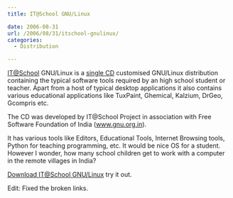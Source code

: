 ```yaml
---
title: IT@School GNU/Linux

date: 2006-08-31
url: /2006/08/31/itschool-gnulinux/
categories:
  - Distribution

---
```

[IT@School][1] GNU/Linux is a [single CD][2] customised GNU/Linux distribution containing the typical software tools required by an high school student or teacher. Apart from a host of typical desktop applications it also contains various educational applications like TuxPaint, Ghemical, Kalzium, DrGeo, Gcompris etc.

The CD was developed by IT@School Project in association with Free Software Foundation of India (www.gnu.org.in).

It has various tools like Editors, Educational Tools, Internet Browsing tools, Python for teaching programming, etc. It would be nice OS for a student. However I wonder, how many school children get to work with a computer in the remote villages in India?

[Download IT@School GNU/Linux][2] try it out.

Edit: Fixed the broken links.

 [1]: https://www.itschool.gov.in/
 [2]: https://www.itschool.gov.in/downloads.php